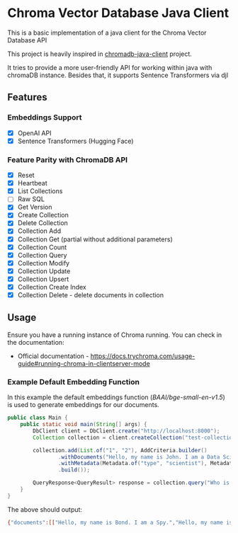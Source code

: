 # Chroma Vector Database Java Client

This is a basic implementation of a java client for the Chroma Vector Database API

This project is heavily inspired in [chromadb-java-client](https://github.com/amikos-tech/chromadb-java-client) project. 

It tries to provide a more user-friendly API for working within java with chromaDB instance. 
Besides that, it supports Sentence Transformers via djl

## Features

### Embeddings Support

- [x] OpenAI API
- [x] Sentence Transformers (Hugging Face)

### Feature Parity with ChromaDB API

- [x] Reset
- [x] Heartbeat
- [x] List Collections
- [ ] Raw SQL
- [x] Get Version
- [x] Create Collection
- [x] Delete Collection
- [x] Collection Add
- [x] Collection Get (partial without additional parameters)
- [x] Collection Count
- [x] Collection Query
- [x] Collection Modify
- [x] Collection Update
- [x] Collection Upsert
- [x] Collection Create Index
- [x] Collection Delete - delete documents in collection

## Usage

Ensure you have a running instance of Chroma running. You can check in the documentation:

- Official documentation - https://docs.trychroma.com/usage-guide#running-chroma-in-clientserver-mode


### Example Default Embedding Function

In this example the default embeddings function (_BAAI/bge-small-en-v1.5_) is used to generate embeddings for our documents.

```java
public class Main {
    public static void main(String[] args) {
        DbClient client = DbClient.create("http://localhost:8000");
        Collection collection = client.createCollection("test-collection");

        collection.add(List.of("1", "2"), AddCriteria.builder()
                .withDocuments("Hello, my name is John. I am a Data Scientist.", "Hello, my name is Bond. I am a Spy.")
                .withMetadata(Metadata.of("type", "scientist"), Metadata.of("type", "spy"))
                .build());

        QueryResponse<QueryResult> response = collection.query("Who is the spy");
    }
}

```

The above should output:

```Bash
{"documents":[["Hello, my name is Bond. I am a Spy.","Hello, my name is John. I am a Data Scientist."]],"embeddings":[],"ids":[["2","1"]],"metadatas":[[{"type":"spy"},{"type":"scientist"}]],"distances":[[0.47604156,0.9098707]]}
```